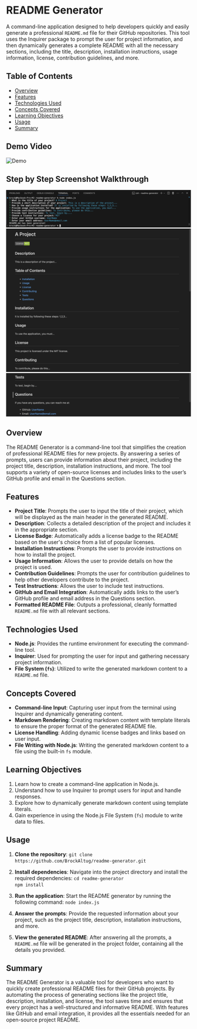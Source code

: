 # README Generator

A command-line application designed to help developers quickly and easily generate a professional `README.md` file for their GitHub repositories. This tool uses the Inquirer package to prompt the user for project information, and then dynamically generates a complete README with all the necessary sections, including the title, description, installation instructions, usage information, license, contribution guidelines, and more.

## Table of Contents

- [Overview](#overview)
- [Features](#features)
- [Technologies Used](#technologies-used)
- [Concepts Covered](#concepts-covered)
- [Learning Objectives](#learning-objectives)
- [Usage](#usage)
- [Summary](#summary)

## Demo Video

![Demo](./images/Demo.gif)

## Step by Step Screenshot Walkthrough

![Console SS](./images/1.png)
![README SS 1](./images/2.png)
![README SS 2](./images/3.png)

## Overview

The README Generator is a command-line tool that simplifies the creation of professional README files for new projects. By answering a series of prompts, users can provide information about their project, including the project title, description, installation instructions, and more. The tool supports a variety of open-source licenses and includes links to the user’s GitHub profile and email in the Questions section.

## Features

- **Project Title**: Prompts the user to input the title of their project, which will be displayed as the main header in the generated README.
- **Description**: Collects a detailed description of the project and includes it in the appropriate section.
- **License Badge**: Automatically adds a license badge to the README based on the user's choice from a list of popular licenses.
- **Installation Instructions**: Prompts the user to provide instructions on how to install the project.
- **Usage Information**: Allows the user to provide details on how the project is used.
- **Contribution Guidelines**: Prompts the user for contribution guidelines to help other developers contribute to the project.
- **Test Instructions**: Allows the user to include test instructions.
- **GitHub and Email Integration**: Automatically adds links to the user’s GitHub profile and email address in the Questions section.
- **Formatted README File**: Outputs a professional, cleanly formatted `README.md` file with all relevant sections.

## Technologies Used

- **Node.js**: Provides the runtime environment for executing the command-line tool.
- **Inquirer**: Used for prompting the user for input and gathering necessary project information.
- **File System (`fs`)**: Utilized to write the generated markdown content to a `README.md` file.

## Concepts Covered

- **Command-line Input**: Capturing user input from the terminal using Inquirer and dynamically generating content.
- **Markdown Rendering**: Creating markdown content with template literals to ensure the proper format of the generated README file.
- **License Handling**: Adding dynamic license badges and links based on user input.
- **File Writing with Node.js**: Writing the generated markdown content to a file using the built-in `fs` module.

## Learning Objectives

1. Learn how to create a command-line application in Node.js.
2. Understand how to use Inquirer to prompt users for input and handle responses.
3. Explore how to dynamically generate markdown content using template literals.
4. Gain experience in using the Node.js File System (`fs`) module to write data to files.

## Usage

1. **Clone the repository**:
   `git clone https://github.com/BrockAltug/readme-generator.git`

2. **Install dependencies**:
   Navigate into the project directory and install the required dependencies:
   `cd readme-generator`  
   `npm install`

3. **Run the application**:
   Start the README generator by running the following command:
   `node index.js`

4. **Answer the prompts**:
   Provide the requested information about your project, such as the project title, description, installation instructions, and more.

5. **View the generated README**:
   After answering all the prompts, a `README.md` file will be generated in the project folder, containing all the details you provided.

## Summary

The README Generator is a valuable tool for developers who want to quickly create professional README files for their GitHub projects. By automating the process of generating sections like the project title, description, installation, and license, the tool saves time and ensures that every project has a well-structured and informative README. With features like GitHub and email integration, it provides all the essentials needed for an open-source project README.
